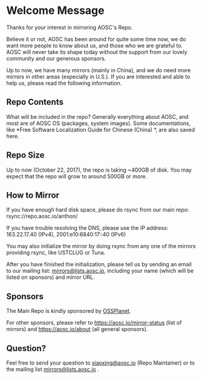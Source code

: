 <!-- TITLE: How To Mirror AOSC's Repo -->
<!-- SUBTITLE: A quick summary of how to make a fresh mirror of AOSC's Repo -->

# Welcome Message
Thanks for your interest in mirroring AOSC's Repo.

Believe it or not, AOSC has been around for quite some time now, we do want more people to know about us, and those who we are grateful to. AOSC will never take its shape today without the support from our lovely community and our generous sponsors.

Up to now, we have many mirrors (mainly in China), and we do need more mirrors in other areas (especially in U.S.). If you are interested and able to help us, please read the following information.

## Repo Contents
What will be included in the repo? Generally everything about AOSC, and most are of AOSC OS (packages, system images). Some documentations, like *Free Software Localization Guide for Chinese (China) *, are also saved here.

## Repo Size
Up to now (October 22, 2017), the repo is taking ~400GB of disk. You may expect that the repo will grow to around 500GB or more.

## How to Mirror
If you have enough hard disk space, please do rsync from our main repo: rsync://repo.aosc.io/anthon/

If you have trouble resolving the DNS, please use the IP address: 163.22.17.40 (IPv4), 2001:e10:6840:17::40 (IPv6)

You may also initialize the mirror by doing rsync from any one of the mirrors providing rsync, like USTCLUG or Tuna.

After you have finished the initialization, please tell us by sending an email to our mailing list: mirrors@lists.aosc.io, including your name (which will be listed on sponsors) and mirror URL.

## Sponsors
The Main Repo is kindly sponsored by [OSSPlanet](http://ossplanet.net/).

For other sponsors, please refer to https://aosc.io/mirror-status (list of mirrors) and https://aosc.io/about (all general sponsors).

## Question?
Feel free to send your question to xiaoxing@aosc.io (Repo Maintainer) or to the mailing list mirrors@lists.aosc.io .
